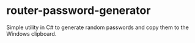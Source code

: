 # router-password-generator
Simple utility in C# to generate random passwords and copy them to the Windows clipboard.
